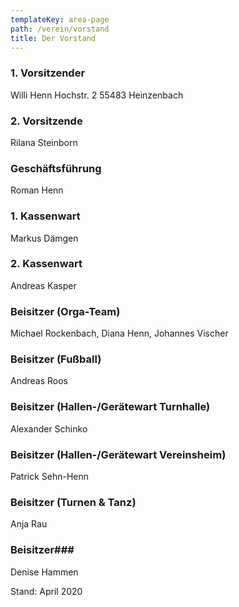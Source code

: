 ```yaml
---
templateKey: area-page
path: /verein/vorstand
title: Der Vorstand
---
```

### 1. Vorsitzender

Willi Henn
Hochstr. 2
55483 Heinzenbach

### 2. Vorsitzende

Rilana Steinborn

### Geschäftsführung

Roman Henn

### 1. Kassenwart

Markus Dämgen

### 2. Kassenwart

Andreas Kasper

### Beisitzer (Orga-Team) 

Michael Rockenbach, Diana Henn, Johannes Vischer

### Beisitzer (Fußball) 

Andreas Roos

### Beisitzer (Hallen-/Gerätewart Turnhalle) 

Alexander Schinko

### Beisitzer (Hallen-/Gerätewart Vereinsheim) 

Patrick Sehn-Henn

### Beisitzer (Turnen & Tanz) 

Anja Rau

### Beisitzer### 

Denise Hammen

Stand: April 2020